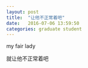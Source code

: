```yaml
---
layout: post
title:  "让他不正常着吧"
date:   2016-07-06 13:59:50
categories: graduate student
---
```


my fair lady

就让他不正常着吧
